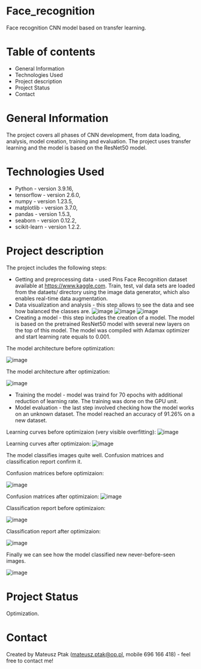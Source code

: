 # Face_recognition
Face recognition CNN model based on transfer learning.

# Table of contents
- General Information
- Technologies Used
- Project description
- Project Status
- Contact

# General Information
The project covers all phases of CNN development, from data loading, analysis, model creation, training and evaluation. The project uses transfer learning and the model is based on the ResNet50 model.

# Technologies Used 
  - Python - version 3.9.16,
  - tensorflow - version 2.6.0,
  - numpy - version 1.23.5,
  - matplotlib - version 3.7.0,
  - pandas - version 1.5.3,
  - seaborn - version 0.12.2,
  - scikit-learn - version 1.2.2.

# Project description  
The project includes the following steps: 
- Getting and preprocessing data - used Pins Face Recognition dataset available at https://www.kaggle.com. Train, test, val data sets are loaded from the dataets/ directory using the image data generator, which also enables real-time data augmentation.
- Data visualization and analysis - this step allows to see the data and see how balanced the classes are. 
![image](https://user-images.githubusercontent.com/86266104/225667993-e44a3235-843a-40ec-bb7e-4c3393cdd81c.png)
![image](https://user-images.githubusercontent.com/86266104/225668425-ca7a5049-b418-4e53-86a2-87655591e669.png)
![image](https://user-images.githubusercontent.com/86266104/225727224-c6a2d55d-3106-4098-b904-5f5fa2068b48.png)
- Creating a model - this step includes the creation of a model. The model is based on the pretrained ResNet50 model with several new layers on the top of this model.
The model was compiled with Adamax optimizer and start learning rate equals to 0.001.

The model architecture before optimization:

![image](https://user-images.githubusercontent.com/86266104/225670562-2820fc32-67e9-43e2-b1a7-0f4eabc434dd.png)

The model architecture after optimization:

![image](https://user-images.githubusercontent.com/86266104/226575962-b9fe780e-ee2c-432d-b9fb-b171a8998cd2.png)

- Training the model - model was traind for 70 epochs with additional reduction of learning rate. The training was done on the GPU unit. 
- Model evaluation - the last step involved checking how the model works on an unknown dataset. The model reached an accuracy of 91.26% on a new dataset. 

Learning curves before optimizaion (very visible overfitting):
![image](https://user-images.githubusercontent.com/86266104/225722076-b38c1316-2946-4ad9-a88f-c9c9c571e8ea.png)

Learning curves after optimizaion:
![image](https://user-images.githubusercontent.com/86266104/226577098-6890a318-bfa6-47f2-af2a-277d426d6419.png)

The model classifies images quite well. Confusion matrices and classification report confirm it.

Confusion matrices before optimizaion:

![image](https://user-images.githubusercontent.com/86266104/225723543-70160035-7012-4496-b5ba-a6f6b637e196.png)

Confusion matrices after optimizaion:
![image](https://user-images.githubusercontent.com/86266104/226578065-693baa12-14bf-4c11-acac-af08d969de98.png)

Classification report before optimizaion:

![image](https://user-images.githubusercontent.com/86266104/225723656-92114ff0-9c77-4337-a541-2906ba69b8b4.png)

Classification report after optimizaion:

![image](https://user-images.githubusercontent.com/86266104/226580424-3bb947b4-3016-458e-bcd9-cf76609e5130.png)

Finally we can see how the model classified new never-before-seen images.

![image](https://user-images.githubusercontent.com/86266104/226580204-b1e6aa58-44c9-433b-882e-a22ec1808942.png)

# Project Status
Optimization. 
	
# Contact
Created by Mateusz Ptak (mateusz.ptak@op.pl, mobile 696 166 418) - feel free to contact me!
